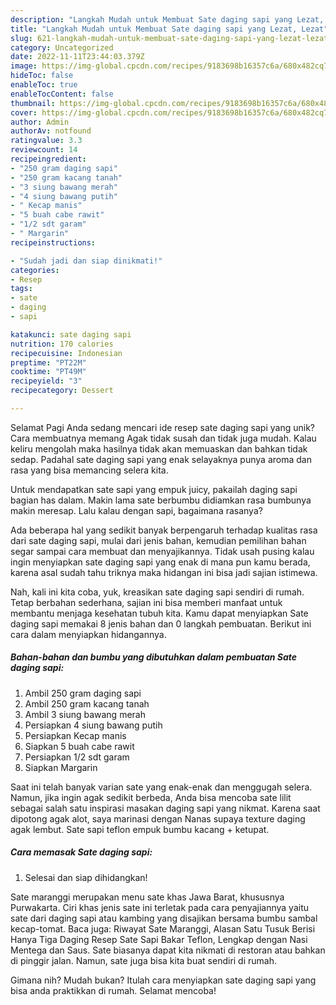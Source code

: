 ```yaml
---
description: "Langkah Mudah untuk Membuat Sate daging sapi yang Lezat, Lezat"
title: "Langkah Mudah untuk Membuat Sate daging sapi yang Lezat, Lezat"
slug: 621-langkah-mudah-untuk-membuat-sate-daging-sapi-yang-lezat-lezat
category: Uncategorized
date: 2022-11-11T23:44:03.379Z
image: https://img-global.cpcdn.com/recipes/9183698b16357c6a/680x482cq70/sate-daging-sapi-foto-resep-utama.jpg
hideToc: false
enableToc: true
enableTocContent: false
thumbnail: https://img-global.cpcdn.com/recipes/9183698b16357c6a/680x482cq70/sate-daging-sapi-foto-resep-utama.jpg
cover: https://img-global.cpcdn.com/recipes/9183698b16357c6a/680x482cq70/sate-daging-sapi-foto-resep-utama.jpg
author: Admin
authorAv: notfound
ratingvalue: 3.3
reviewcount: 14
recipeingredient:
- "250 gram daging sapi"
- "250 gram kacang tanah"
- "3 siung bawang merah"
- "4 siung bawang putih"
- " Kecap manis"
- "5 buah cabe rawit"
- "1/2 sdt garam"
- " Margarin"
recipeinstructions:

- "Sudah jadi dan siap dinikmati!"
categories:
- Resep
tags:
- sate
- daging
- sapi

katakunci: sate daging sapi 
nutrition: 170 calories
recipecuisine: Indonesian
preptime: "PT22M"
cooktime: "PT49M"
recipeyield: "3"
recipecategory: Dessert

---
```



Selamat Pagi Anda sedang mencari ide resep sate daging sapi yang unik? Cara membuatnya memang Agak tidak susah dan tidak juga mudah. Kalau keliru mengolah maka hasilnya tidak akan memuaskan dan bahkan tidak sedap. Padahal sate daging sapi yang enak selayaknya punya aroma dan rasa yang bisa memancing selera kita.


Untuk mendapatkan sate sapi yang empuk juicy, pakailah daging sapi bagian has dalam. Makin lama sate berbumbu didiamkan rasa bumbunya makin meresap. Lalu kalau dengan sapi, bagaimana rasanya?

Ada beberapa hal yang sedikit banyak berpengaruh terhadap kualitas rasa dari sate daging sapi, mulai dari jenis bahan, kemudian pemilihan bahan segar sampai cara membuat dan menyajikannya. Tidak usah pusing kalau ingin menyiapkan sate daging sapi yang enak di mana pun kamu berada, karena asal sudah tahu triknya maka hidangan ini bisa jadi sajian istimewa.


Nah, kali ini kita coba, yuk, kreasikan sate daging sapi sendiri di rumah. Tetap berbahan sederhana, sajian ini bisa memberi manfaat untuk membantu menjaga kesehatan tubuh kita. Kamu dapat menyiapkan Sate daging sapi memakai 8 jenis bahan dan 0 langkah pembuatan. Berikut ini cara dalam menyiapkan hidangannya.

<!--inarticleads1-->

##### Bahan-bahan dan bumbu yang dibutuhkan dalam pembuatan Sate daging sapi:

1. Ambil 250 gram daging sapi
1. Ambil 250 gram kacang tanah
1. Ambil 3 siung bawang merah
1. Persiapkan 4 siung bawang putih
1. Persiapkan  Kecap manis
1. Siapkan 5 buah cabe rawit
1. Persiapkan 1/2 sdt garam
1. Siapkan  Margarin


Saat ini telah banyak varian sate yang enak-enak dan menggugah selera. Namun, jika ingin agak sedikit berbeda, Anda bisa mencoba sate lilit sebagai salah satu inspirasi masakan daging sapi yang nikmat. Karena saat dipotong agak alot, saya marinasi dengan Nanas supaya texture daging agak lembut. Sate sapi teflon empuk bumbu kacang + ketupat. 

<!--inarticleads2-->

##### Cara memasak Sate daging sapi:


1. Selesai dan siap dihidangkan!

Sate maranggi merupakan menu sate khas Jawa Barat, khususnya Purwakarta. Ciri khas jenis sate ini terletak pada cara penyajiannya yaitu sate dari daging sapi atau kambing yang disajikan bersama bumbu sambal kecap-tomat. Baca juga: Riwayat Sate Maranggi, Alasan Satu Tusuk Berisi Hanya Tiga Daging Resep Sate Sapi Bakar Teflon, Lengkap dengan Nasi Mentega dan Saus. Sate biasanya dapat kita nikmati di restoran atau bahkan di pinggir jalan. Namun, sate juga bisa kita buat sendiri di rumah. 

Gimana nih? Mudah bukan? Itulah cara menyiapkan sate daging sapi yang bisa anda praktikkan di rumah. Selamat mencoba!

